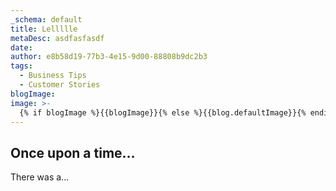 ```yaml
---
_schema: default
title: Lellllle
metaDesc: asdfasfasdf
date:
author: e8b58d19-77b3-4e15-9d00-88808b9dc2b3
tags:
  - Business Tips
  - Customer Stories
blogImage: 
image: >-
  {% if blogImage %}{{blogImage}}{% else %}{{blog.defaultImage}}{% endif %}
---
```

## Once upon a time...

There was a...